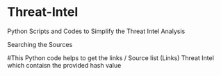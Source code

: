 # Threat-Intel
Python Scripts and Codes to Simplify the Threat Intel Analysis

Searching the Sources



#This Python code helps to get the links / Source list (Links) Threat Intel which contaisn the provided hash value
